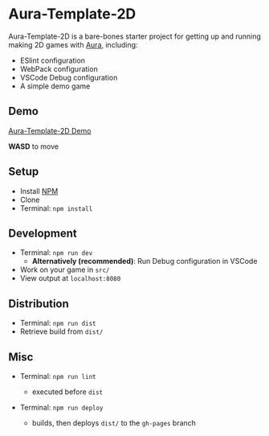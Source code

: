 # Aura-Template-2D

Aura-Template-2D is a bare-bones starter project for getting up and running making 2D games with [Aura](https://github.com/optionallychained/Aura), including:
- ESlint configuration
- WebPack configuration
- VSCode Debug configuration
- A simple demo game


## Demo

[Aura-Template-2D Demo](https://optionallychained.github.io/Aura-Template-2D/)

**WASD** to move


## Setup
- Install [NPM](https://nodejs.org/)
- Clone
- Terminal: `npm install`


## Development
- Terminal: `npm run dev`
    - **Alternatively (recommended)**: Run Debug configuration in VSCode
- Work on your game in `src/`
- View output at `localhost:8080`


## Distribution
- Terminal: `npm run dist`
- Retrieve build from `dist/`


## Misc
- Terminal: `npm run lint`
    - executed before `dist`

- Terminal: `npm run deploy`
    - builds, then deploys `dist/` to the `gh-pages` branch
